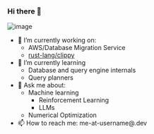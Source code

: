 ### Hi there 👋

![image](https://github.com/PartiallyTyped/PartiallyTyped/assets/52372765/ce6325bc-6a47-465a-9ca2-342a77c8f22f)

- 🔭 I’m currently working on:
  - AWS/Database Migration Service
  - [rust-lang/clippy](https://github.com/rust-lang/clippy)
- 🌱 I’m currently learning
  - Database and query engine internals
  - Query planners
- 💬 Ask me about:
  - Machine learning
    - Reinforcement Learning 
    - LLMs
  - Numerical Optimization
- 📫 How to reach me: me-at-username@.dev
